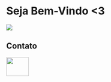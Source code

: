 # Seja Bem-Vindo <3
<div>

<img heigth= "160em" src = "https://github-readme-stats.vercel.app/api?username=alanaolvra&theme=radical&show_icons=true"/>

</div>

## Contato

<a href = "https://www.linkedin.com/in/alana-oliveira-809082210/">

<img src="https://cdn.jsdelivr.net/gh/devicons/devicon/icons/linkedin/linkedin-original.svg" aling= "center" height = "50" width = "60"/>

</a>
